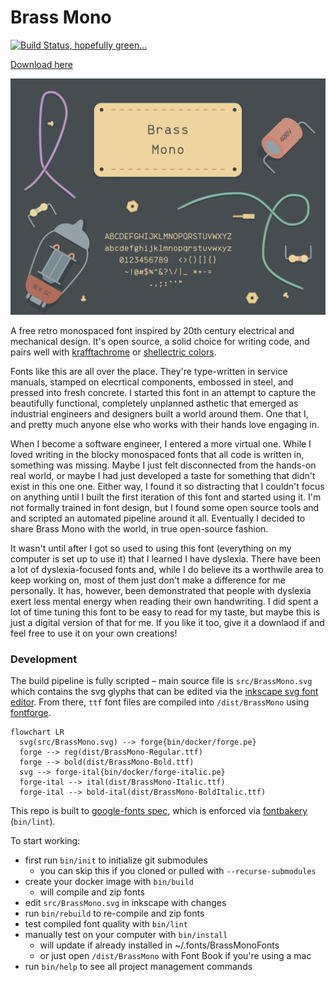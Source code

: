 # Brass Mono

[![Build Status, hopefully green...](https://circleci.com/gh/fonsecapeter/brass_mono.svg?style=svg)](https://app.circleci.com/pipelines/github/fonsecapeter/brass_mono)

[Download here](https://github.com/fonsecapeter/brass_mono/releases/latest/)

![brass_mono](/documentation/sample.png 'sample.png')

A free retro monospaced font inspired by 20th century electrical and mechanical design. It's open source, a solid choice for writing code, and pairs well with [krafftachrome](https://github.com/fonsecapeter/krafftachrome_visual_studio_code) or [shellectric colors](https://github.com/fonsecapeter/shellectric-color-scheme).

Fonts like this are all over the place. They're type-written in service manuals, stamped on elecrtical components, embossed in steel, and pressed into fresh concrete. I started this font in an attempt to capture the beautifully functional, completely unplanned asthetic that emerged as industrial engineers and designers built a world around them. One that I, and pretty much anyone else who works with their hands love engaging in.

When I become a software engineer, I entered a more virtual one. While I loved writing in the blocky monospaced fonts that all code is written in, something was missing. Maybe I just felt disconnected from the hands-on real world, or maybe I had just developed a taste for something that didn't exist in this one one. Either way, I found it so distracting that I couldn't focus on anything until I built the first iteration of this font and started using it. I'm not formally trained in font design, but I found some open source tools and and scripted an automated pipeline around it all. Eventually I decided to share Brass Mono with the world, in true open-source fashion.

It wasn't until after I got so used to using this font (everything on my computer is set up to use it) that I learned I have dyslexia. There have been a lot of dyslexia-focused fonts and, while I do believe its a worthwile area to keep working on, most of them just don't make a difference for me personally. It has, however, been demonstrated that people with dyslexia exert less mental energy when reading their own handwriting. I did spent a lot of time tuning this font to be easy to read for my taste, but maybe this is just a digital version of that for me. If you like it too, give it a downlaod if and feel free to use it on your own creations!

### Development

The build pipeline is fully scripted – main source file is `src/BrassMono.svg` which contains the svg glyphs that can be edited via the [inkscape svg font editor](https://inkscape-manuals.readthedocs.io/en/latest/creating-custom-fonts.html). From there, `ttf` font files are compiled into `/dist/BrassMono` using [fontforge](https://fontforge.org/docs/scripting/scripting.html).

```mermaid
flowchart LR
  svg(src/BrassMono.svg) --> forge{bin/docker/forge.pe}
  forge --> reg(dist/BrassMono-Regular.ttf)
  forge --> bold(dist/BrassMono-Bold.ttf)
  svg --> forge-ital{bin/docker/forge-italic.pe}
  forge-ital --> ital(dist/BrassMono-Italic.ttf)
  forge-ital --> bold-ital(dist/BrassMono-BoldItalic.ttf)
```

This repo is built to [google-fonts spec](https://googlefonts.github.io/gf-guide/), which is enforced via [fontbakery](https://github.com/fonttools/fontbakery) (`bin/lint`).

To start working:
- first run `bin/init` to initialize git submodules
  - you can skip this if you cloned or pulled with `--recurse-submodules`
- create your docker image with `bin/build`
  - will compile and zip fonts
- edit `src/BrassMono.svg` in inkscape with changes
- run `bin/rebuild` to re-compile and zip fonts
- test compiled font quality with `bin/lint`
- manually test on your computer with `bin/install`
  - will update if already installed in ~/.fonts/BrassMonoFonts
  - or just open `/dist/BrassMono` with Font Book if you're using a mac
- run `bin/help` to see all project management commands
